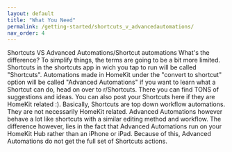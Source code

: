 ```yaml
---
layout: default
title: "What You Need"
permalink: /getting-started/shortcuts_v_advancedautomations/
nav_order: 4
---
```


Shortcuts VS Advanced Automations/Shortcut automations
What's the difference?
To simplify things, the terms are going to be a bit more limited. Shortcuts in the shortcuts app in wich you tap to run will be called "Shortcuts". Automations made in HomeKit under the "convert to shortcut" option will be called "Advanced Automations"
if you want to learn what a Shortcut can do, head on over to r/Shortcuts. There you can find TONS of suggestions and ideas. You can also post your Shortcuts here if they are HomeKit related :). Basically, Shortcuts are top down workflow automations. They are not necessarily HomeKit related. Advanced Automations however behave a lot like shortcuts with a similar editing method and workflow. The difference however, lies in the fact that Advanced Automations run on your HomeKit Hub rather than an iPhone or iPad. Because of this, Advanced Automations do not get the full set of Shortcuts actions.

